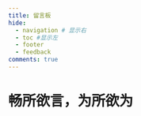 ```yaml
---
title: 留言板
hide:
  - navigation # 显示右
  - toc #显示左
  - footer
  - feedback
comments: true
---
```


# 畅所欲言，为所欲为
